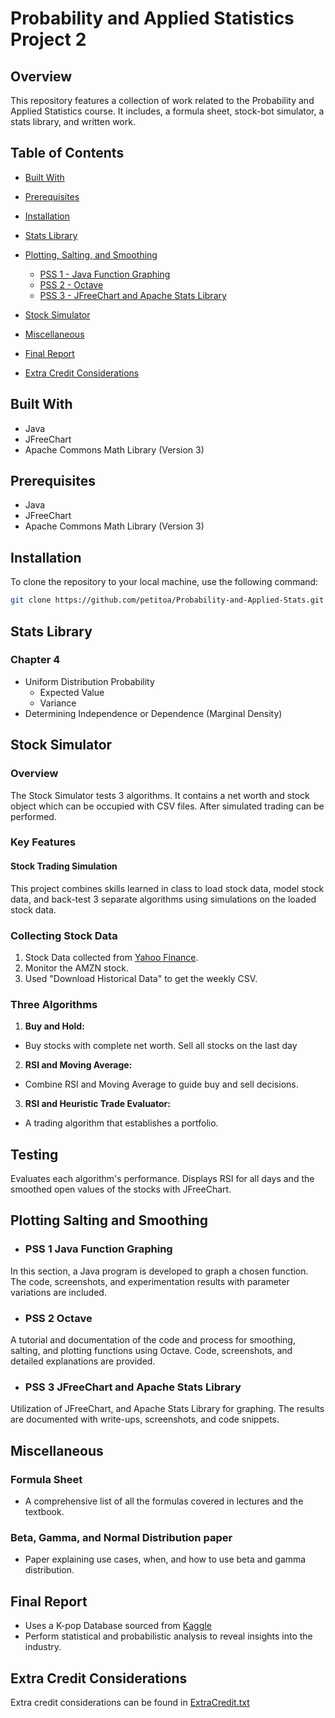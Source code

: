 # Probability and Applied Statistics Project 2

## Overview

This repository features a collection of work related to the Probability and Applied Statistics course. It includes, a formula sheet, stock-bot simulator, a stats library, and written work.

## Table of Contents
- [Built With](#built-with)
- [Prerequisites](#prerequisites)
- [Installation](#installation)
- [Stats Library](#stats-library)
- [Plotting, Salting, and Smoothing](#plotting-salting-and-smoothing)
    - [PSS 1 - Java Function Graphing](#pss-1-java-function-graphing)
    - [PSS 2 - Octave](#pss-2-octave)
    - [PSS 3 - JFreeChart and Apache Stats Library](#pss-3-jfreechart-and-apache-stats-library)
- [Stock Simulator](#stock-simulator)
- [Miscellaneous](#miscellaneous)
- [Final Report](#final-report)

- [Extra Credit Considerations](#extra-credit-considerations)

## Built With
- Java
- JFreeChart
- Apache Commons Math Library (Version 3)

## Prerequisites
- Java
- JFreeChart
- Apache Commons Math Library (Version 3)

## Installation

To clone the repository to your local machine, use the following command:
```bash
git clone https://github.com/petitoa/Probability-and-Applied-Stats.git
```

## Stats Library

### Chapter 4

- Uniform Distribution Probability 
  - Expected Value
  - Variance
- Determining Independence or Dependence (Marginal Density)

## Stock Simulator

### Overview

The Stock Simulator tests 3 algorithms. It contains a net worth and stock object which can be occupied with CSV files. After simulated trading can be performed.

### Key Features

####  **Stock Trading Simulation**
This project combines skills learned in class to load stock data, model stock data, and back-test 3 separate algorithms using simulations on the loaded stock data.

### Collecting Stock Data

1. Stock Data collected from [Yahoo Finance](https://finance.yahoo.com/).
2. Monitor the AMZN stock.
3. Used "Download Historical Data" to get the weekly CSV.

### Three Algorithms

1. **Buy and Hold:**
  - Buy stocks with complete net worth. Sell all stocks on the last day

2. **RSI and Moving Average:**
  - Combine RSI and Moving Average to guide buy and sell decisions.

3. **RSI and Heuristic Trade Evaluator:**
  - A trading algorithm that establishes a portfolio. 

## Testing

Evaluates each algorithm's performance. Displays RSI for all days and the smoothed open values of the stocks with JFreeChart.

## Plotting Salting and Smoothing

- ### PSS 1 Java Function Graphing
In this section, a Java program is developed to graph a chosen function. The code, screenshots, and experimentation results with parameter variations are included.

- ### PSS 2 Octave
A tutorial and documentation of the code and process for smoothing, salting, and plotting functions using Octave. Code, screenshots, and detailed explanations are provided.

- ### PSS 3 JFreeChart and Apache Stats Library
Utilization of JFreeChart, and Apache Stats Library for graphing. The results are documented with write-ups, screenshots, and code snippets.

## Miscellaneous

### Formula Sheet
- A comprehensive list of all the formulas covered in lectures and the textbook.

### Beta, Gamma, and Normal Distribution paper
- Paper explaining use cases, when, and how to use beta and gamma distribution.

## Final Report
- Uses a K-pop Database sourced from [Kaggle](https://www.kaggle.com/datasets/nicolsalayoarias/all-kpop-idols/data)
- Perform statistical and probabilistic analysis to reveal insights into the industry.

## Extra Credit Considerations
Extra credit considerations can be found in [ExtraCredit.txt](src/ExtraCredit.txt)
